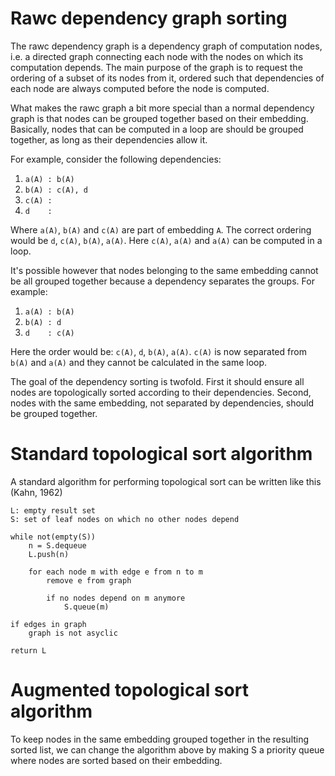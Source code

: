 # Rawc dependency graph sorting

The rawc dependency graph is a dependency graph of computation nodes, i.e.
a directed graph connecting each node with the nodes on which its computation
depends. The main purpose of the graph is to request the ordering of a subset
of its nodes from it, ordered such that dependencies of each node are always
computed before the node is computed.

What makes the rawc graph a bit more special than a normal dependency graph is
that nodes can be grouped together based on their embedding. Basically, nodes
that can be computed in a loop are should be grouped together, as long as their
dependencies allow it.

For example, consider the following dependencies:

1. `a(A) : b(A)`
2. `b(A) : c(A), d`
3. `c(A) :`
4. `d    :`

Where `a(A)`, `b(A)` and `c(A)` are part of embedding `A`. The correct ordering would be
`d`, `c(A)`, `b(A)`, `a(A)`. Here `c(A)`, `a(A)` and `a(A)` can be computed in a loop.

It's possible however that nodes belonging to the same embedding cannot be all
grouped together because a dependency separates the groups. For example:

1. `a(A) : b(A)`
2. `b(A) : d`
3. `d    : c(A)`

Here the order would be: `c(A)`, `d`, `b(A)`, `a(A)`. `c(A)` is now separated
from `b(A)` and `a(A)` and they cannot be calculated in the same loop.

The goal of the dependency sorting is twofold. First it should ensure all
nodes are topologically sorted according to their dependencies. Second, nodes
with the same embedding, not separated by dependencies, should be grouped
together.

# Standard topological sort algorithm
A standard algorithm for performing topological sort can be written like this
(Kahn, 1962)

    L: empty result set
    S: set of leaf nodes on which no other nodes depend

    while not(empty(S))
        n = S.dequeue
        L.push(n)

        for each node m with edge e from n to m
            remove e from graph

            if no nodes depend on m anymore
                S.queue(m)

    if edges in graph
        graph is not asyclic

    return L

# Augmented topological sort algorithm
To keep nodes in the same embedding grouped together in the resulting sorted
list, we can change the algorithm above by making S a priority queue where
nodes are sorted based on their embedding.
